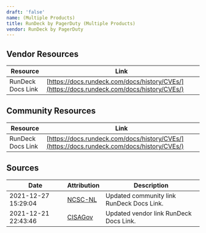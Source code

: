 ```yaml
---
draft: 'false'
name: (Multiple Products)
title: RunDeck by PagerDuty (Multiple Products)
vendor: RunDeck by PagerDuty
---
```


## Vendor Resources
| Resource | Link |
| --- | --- |
| RunDeck Docs Link | [https://docs.rundeck.com/docs/history/CVEs/](https://docs.rundeck.com/docs/history/CVEs/) |

## Community Resources
| Resource | Link |
| --- | --- |
| RunDeck Docs Link | [https://docs.rundeck.com/docs/history/CVEs/](https://docs.rundeck.com/docs/history/CVEs/) |


## Sources
| Date | Attribution | Description |
| --- | --- | --- |
| 2021-12-27 15:29:04 | [NCSC-NL](https://github.com/NCSC-NL/log4shell/blob/main/software/README.md) | Updated community link RunDeck Docs Link.  |
| 2021-12-21 22:43:46 | [CISAGov](https://raw.githubusercontent.com/cisagov/log4j-affected-db/develop/README.md) | Updated vendor link RunDeck Docs Link.  |
